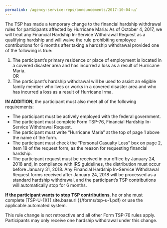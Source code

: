 ```yaml
---
permalink: /agency-service-reps/announcements/2017-10-04-u/
---
```


The TSP has made a temporary change to the financial hardship withdrawal rules for participants affected by Hurricane Maria: As of October 4, 2017, we will treat any Financial Hardship In-Service Withdrawal Request as a qualifying hardship and will waive the rule prohibiting employee contributions for 6 months after taking a hardship withdrawal provided one of the following is true:

1. The participant’s primary residence or place of employment is located in a covered disaster area and has incurred a loss as a result of Hurricane Maria.<br>OR<br>
2. The participant’s hardship withdrawal will be used to assist an eligible family member who lives or works in a covered disaster area and who has incurred a loss as a result of Hurricane Irma.

**IN ADDITION**, the participant must also meet all of the following requirements:

- The participant must be actively employed with the federal government.
- The participant must complete Form TSP-76, Financial Hardship In-Service Withdrawal Request.
- The participant must write “Hurricane Maria” at the top of page 1 above the name of the form.
- The participant must check the “Personal Casualty Loss” box on page 2, Item 18 of the request form, as the reason for requesting financial hardship.
- The participant request must be received in our office by January 24, 2018 and, in compliance with IRS guidelines, the distribution must occur before January 31, 2018. Any Financial Hardship In-Service Withdrawal Request forms received after January 24, 2018 will be processed as a standard hardship withdrawal, and the participant’s TSP contributions will automatically stop for 6 months.

**If the participant wants to stop TSP contributions**, he or she must complete [TSP-U-1]({{ site.baseurl }}/forms/tsp-u-1.pdf) or use the applicable automated system.

This rule change is not retroactive and all other Form TSP-76 rules apply. Participants may only receive one hardship withdrawal under this change.
